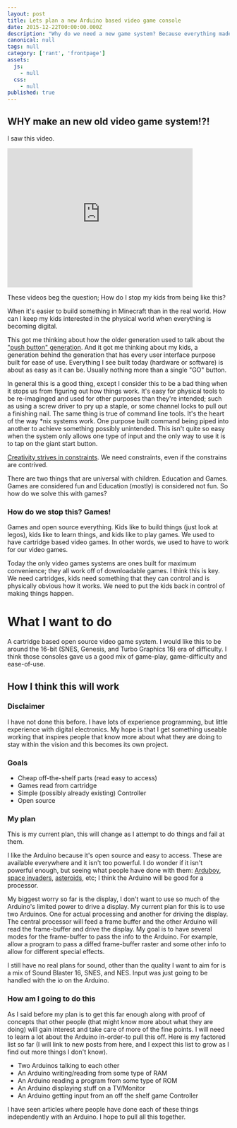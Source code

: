 ```yaml
---
layout: post
title: Lets plan a new Arduino based video game console
date: 2015-12-22T00:00:00.000Z
description: "Why do we need a new game system? Because everything made today does too much."
canonical: null
tags: null
category: ['rant', 'frontpage']
assets:
  js:
    - null
  css:
    - null
published: true
---
```



## WHY make an new old video game system!?!

I saw this video.

<iframe width="420" height="315" src="https://www.youtube.com/embed/6kJV-BdsUWs" frameborder="0" allowfullscreen></iframe>

These videos beg the question; How do I stop my kids from being like this?

 When it's easier to build something in Minecraft than in the real world. How can I keep my kids interested in the physical world when everything is becoming digital.

This got me thinking about how the older generation used to talk about the ["push button" generation](http://www.seattletimes.com/nation-world/is-push-button-age-producing-a-generation-of-simpletons/). And it got me thinking about my kids, a generation behind the generation that has every user interface purpose built for ease of use. Everything I see built today (hardware or software) is about as easy as it can be. Usually nothing more than a single "GO" button.

In general this is a good thing, except I consider this to be a bad thing when it stops us from figuring out how things work. It's easy for physical tools to be re-imaginged and used for other purposes than they're intended; such as using a screw driver to pry up a staple, or some channel locks to pull out a finishing nail. The same thing is true of command line tools. It's the heart of the way \*nix systems work. One purpose built command being piped into another to achieve something possibly unintended. This isn't quite so easy when the system only allows one type of input and the only way to use it is to tap on the giant start button.

[Creativity strives in constraints](http://www.slideshare.net/chesterbr/atari-2600programming). We need constraints, even if the constrains are contrived.

There are two things that are universal with children. Education and Games. Games are considered fun and Education (mostly) is considered not fun. So how do we solve this with games?

### How do we stop this? Games!

Games and open source everything. Kids like to build things (just look at legos), kids like to learn things, and kids like to play games. We used to have cartridge based video games. In other words, we used to have to work for our video games.

Today the only video games systems are ones built for maximum convenience; they all work off of downloadable games. I think this is key. We need cartridges, kids need something that they can control and is physically obvious how it works. We need to put the kids back in control of making things happen.

# What I want to do

A cartridge based open source video game system. I would like this to be around the 16-bit (SNES, Genesis, and Turbo Graphics 16) era of difficulty. I think those consoles gave us a good mix of game-play, game-difficulty and ease-of-use.

## How I think this will work

### Disclaimer

I have not done this before. I have lots of experience programming, but little experience with digital electronics. My hope is that I get something useable working that inspires people that know more about what they are doing to stay within the vision and this becomes its own project.

### Goals

 - Cheap off-the-shelf parts (read easy to access)
 - Games read from cartridge
 - Simple (possibly already existing) Controller
 - Open source

### My plan

This is my current plan, this will change as I attempt to do things and fail at them.

I like the Arduino because it's open source and easy to access. These are available everywhere and it isn't too powerful. I do wonder if it isn't powerful enough, but seeing what people have done with them: [Arduboy](https://www.arduboy.com/), [space invaders](http://apcmag.com/arduino-project-7-build-a-retro-gamebox.htm/), [asteroids](http://nootropicdesign.com/hackvision/games.html#asteroids), etc; I think the Arduino will be good for a processor.

My biggest worry so far is the display, I don't want to use so much of the Arduino's limited power to drive a display. My current plan for this is to use two Arduinos. One for actual processing and another for driving the display. The central processor will feed a frame buffer and the other Arduino will read the frame-buffer and drive the display. My goal is to have several modes for the frame-buffer to pass the info to the Arduino. For example, allow a program to pass a diffed frame-buffer raster and some other info to allow for different special effects.

I still have no real plans for sound, other than the quality I want to aim for is a mix of Sound Blaster 16, SNES, and NES. Input was just going to be handled with the io on the Arduino.

### How am I going to do this

As I said before my plan is to get this far enough along with proof of concepts that other people (that might know more about what they are doing) will gain interest and take care of more of the fine points. I will need to learn a lot about the Arduino in-order-to pull this off. Here is my factored list so far (I will link to new posts from here, and I expect this list to grow as I find out more things I don't know).

 - Two Arduinos talking to each other
 - An Arduino writing/reading from some type of RAM
 - An Arduino reading a program from some type of ROM
 - An Arduino displaying stuff on a TV/Monitor
 - An Arduino getting input from an off the shelf game Controller

I have seen articles where people have done each of these things independently with an Arduino. I hope to pull all this together.
